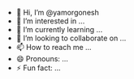 - 👋 Hi, I’m @yamorgonesh
- 👀 I’m interested in ...
- 🌱 I’m currently learning ...
- 💞️ I’m looking to collaborate on ...
- 📫 How to reach me ...
- 😄 Pronouns: ...
- ⚡ Fun fact: ...

<!---
yamorgonesh/yamorgonesh is a ✨ special ✨ repository because its `README.md` (this file) appears on your GitHub profile.
You can click the Preview link to take a look at your changes.
--->
